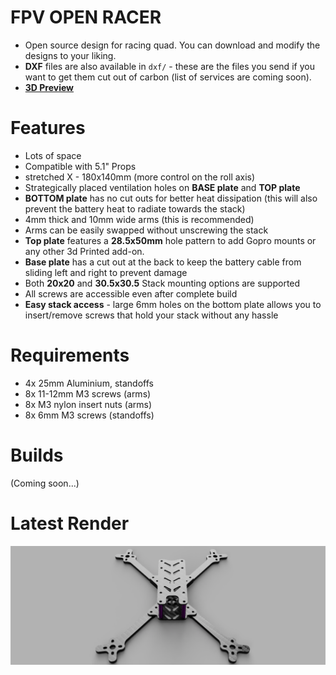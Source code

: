# FPV OPEN RACER
- Open source design for racing quad. You can download and modify the designs to your liking.
- **DXF** files are also available in `dxf/` - these are the files you send if you want to get them cut out of carbon (list of services are coming soon).
- **[3D Preview](https://a360.co/34ZCUix)**

# Features
* Lots of space
* Compatible with 5.1" Props
* stretched X - 180x140mm (more control on the roll axis)
* Strategically placed ventilation holes on **BASE plate** and **TOP plate**
* **BOTTOM plate** has no cut outs for better heat dissipation (this will also prevent the battery heat to radiate towards the stack)
* 4mm thick and 10mm wide arms (this is recommended)
* Arms can be easily swapped without unscrewing the stack
* **Top plate** features a **28.5x50mm** hole pattern to add Gopro mounts or any other 3d Printed add-on.
* **Base plate** has a cut out at the back to keep the battery cable from sliding left and right to prevent damage
* Both **20x20** and **30.5x30.5** Stack mounting options are supported
* All screws are accessible even after complete build
* **Easy stack access** - large 6mm holes on the bottom plate allows you to insert/remove screws that hold your stack without any hassle

# Requirements
* 4x 25mm Aluminium, standoffs
* 8x 11-12mm M3 screws (arms)
* 8x M3 nylon insert nuts (arms)
* 8x 6mm M3 screws (standoffs)

# Builds
(Coming soon...)

# Latest Render
![Open Source - FPV racing frame](https://github.com/rgbskills/fpv_open_racer/blob/master/render.png)
